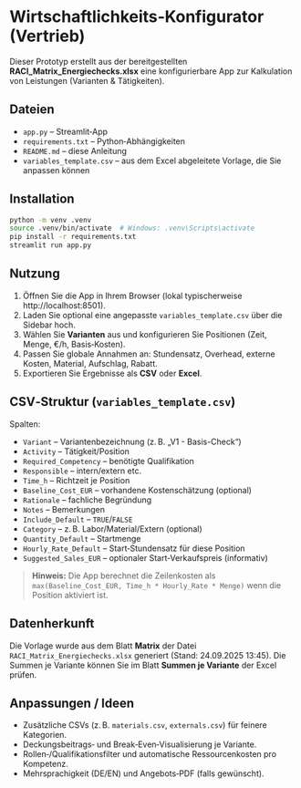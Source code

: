 # Wirtschaftlichkeits‑Konfigurator (Vertrieb)

Dieser Prototyp erstellt aus der bereitgestellten **RACI_Matrix_Energiechecks.xlsx** eine konfigurierbare App zur Kalkulation von Leistungen (Varianten & Tätigkeiten).

## Dateien

- `app.py` – Streamlit‑App
- `requirements.txt` – Python‑Abhängigkeiten
- `README.md` – diese Anleitung
- `variables_template.csv` – aus dem Excel abgeleitete Vorlage, die Sie anpassen können

## Installation

```bash
python -m venv .venv
source .venv/bin/activate  # Windows: .venv\Scripts\activate
pip install -r requirements.txt
streamlit run app.py
```

## Nutzung

1. Öffnen Sie die App in Ihrem Browser (lokal typischerweise http://localhost:8501).
2. Laden Sie optional eine angepasste `variables_template.csv` über die Sidebar hoch.
3. Wählen Sie **Varianten** aus und konfigurieren Sie Positionen (Zeit, Menge, €/h, Basis‑Kosten).
4. Passen Sie globale Annahmen an: Stundensatz, Overhead, externe Kosten, Material, Aufschlag, Rabatt.
5. Exportieren Sie Ergebnisse als **CSV** oder **Excel**.

## CSV‑Struktur (`variables_template.csv`)

Spalten:
- `Variant` – Variantenbezeichnung (z. B. „V1 - Basis-Check“)
- `Activity` – Tätigkeit/Position
- `Required_Competency` – benötigte Qualifikation
- `Responsible` – intern/extern etc.
- `Time_h` – Richtzeit je Position
- `Baseline_Cost_EUR` – vorhandene Kostenschätzung (optional)
- `Rationale` – fachliche Begründung
- `Notes` – Bemerkungen
- `Include_Default` – `TRUE`/`FALSE`
- `Category` – z. B. Labor/Material/Extern (optional)
- `Quantity_Default` – Startmenge
- `Hourly_Rate_Default` – Start‑Stundensatz für diese Position
- `Suggested_Sales_EUR` – optionaler Start‑Verkaufspreis (informativ)

> **Hinweis:** Die App berechnet die Zeilenkosten als `max(Baseline_Cost_EUR, Time_h * Hourly_Rate * Menge)` wenn die Position aktiviert ist.

## Datenherkunft

Die Vorlage wurde aus dem Blatt **Matrix** der Datei `RACI_Matrix_Energiechecks.xlsx` generiert (Stand: 24.09.2025 13:45). Die Summen je Variante können Sie im Blatt **Summen je Variante** der Excel prüfen.

## Anpassungen / Ideen

- Zusätzliche CSVs (z. B. `materials.csv`, `externals.csv`) für feinere Kategorien.
- Deckungsbeitrags‑ und Break‑Even‑Visualisierung je Variante.
- Rollen‑/Qualifikationsfilter und automatische Ressourcenkosten pro Kompetenz.
- Mehrsprachigkeit (DE/EN) und Angebots‑PDF (falls gewünscht).
